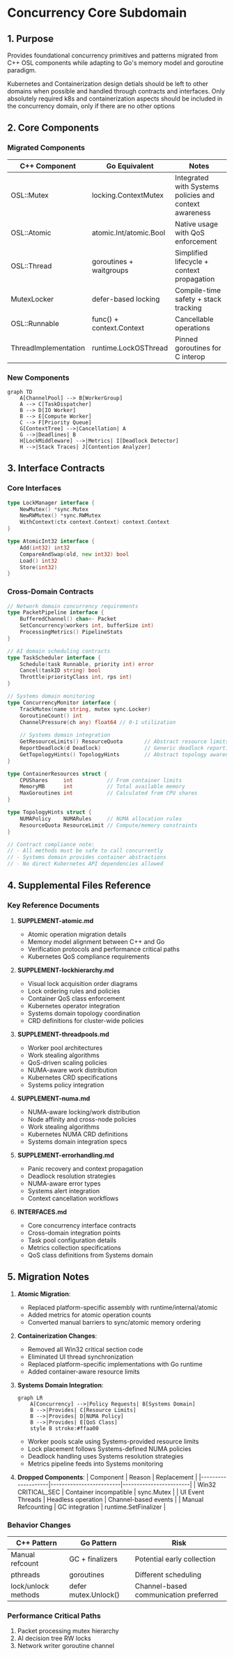 # Concurrency Core Subdomain

## 1. Purpose
Provides foundational concurrency primitives and patterns migrated from C++ OSL components while adapting to Go's memory model and goroutine paradigm.

Kubernetes and Containerization design detials should be left to other domains when possible and handled through contracts and interfaces. Only absolutely required k8s and containerization aspects should be included in the concurrency domain, only if there are no other options

## 2. Core Components

### Migrated Components
| C++ Component       | Go Equivalent               | Notes |
|---------------------|-----------------------------|-------|
| OSL::Mutex          | locking.ContextMutex        | Integrated with Systems policies and context awareness |
| OSL::Atomic         | atomic.Int/atomic.Bool      | Native usage with QoS enforcement |
| OSL::Thread         | goroutines + waitgroups     | Simplified lifecycle + context propagation |
| MutexLocker         | defer-based locking         | Compile-time safety + stack tracking |
| OSL::Runnable       | func() + context.Context    | Cancellable operations |
| ThreadImplementation| runtime.LockOSThread        | Pinned goroutines for C interop |

### New Components
```mermaid
graph TD
    A[ChannelPool] --> B[WorkerGroup]
    A --> C[TaskDispatcher]
    B --> D[IO Worker]
    B --> E[Compute Worker]
    C --> F[Priority Queue]
    G[ContextTree] -->|Cancellation| A
    G -->|Deadlines| B
    H[LockMiddleware] -->|Metrics| I[Deadlock Detector]
    H -->|Stack Traces| J[Contention Analyzer]
```

## 3. Interface Contracts

### Core Interfaces
```go
type LockManager interface {
    NewMutex() *sync.Mutex
    NewRWMutex() *sync.RWMutex
    WithContext(ctx context.Context) context.Context
}

type AtomicInt32 interface {
    Add(int32) int32
    CompareAndSwap(old, new int32) bool
    Load() int32
    Store(int32)
}
```

### Cross-Domain Contracts
```go
// Network domain concurrency requirements
type PacketPipeline interface {
    BufferedChannel() chan<- Packet
    SetConcurrency(workers int, bufferSize int)
    ProcessingMetrics() PipelineStats
}

// AI domain scheduling contracts  
type TaskScheduler interface {
    Schedule(task Runnable, priority int) error
    Cancel(taskID string) bool
    Throttle(priorityClass int, rps int) 
}

// Systems domain monitoring
type ConcurrencyMonitor interface {
    TrackMutex(name string, mutex sync.Locker)
    GoroutineCount() int
    ChannelPressure(ch any) float64 // 0-1 utilization
    
    // Systems domain integration
    GetResourceLimits() ResourceQuota       // Abstract resource limits
    ReportDeadlock(d Deadlock)              // Generic deadlock reporting
    GetTopologyHints() TopologyHints        // Abstract topology awareness
}

type ContainerResources struct {
    CPUShares     int           // From container limits
    MemoryMB      int           // Total available memory
    MaxGoroutines int           // Calculated from CPU shares
}

type TopologyHints struct {
    NUMAPolicy    NUMARules     // NUMA allocation rules
    ResourceQuota ResourceLimit // Compute/memory constraints
}

// Contract compliance note:
// - All methods must be safe to call concurrently
// - Systems domain provides container abstractions
// - No direct Kubernetes API dependencies allowed
```

## 4. Supplemental Files Reference

### Key Reference Documents
1. **SUPPLEMENT-atomic.md**
   - Atomic operation migration details
   - Memory model alignment between C++ and Go
   - Verification protocols and performance critical paths
   - Kubernetes QoS compliance requirements

2. **SUPPLEMENT-lockhierarchy.md**  
   - Visual lock acquisition order diagrams
   - Lock ordering rules and policies
   - Container QoS class enforcement
   - Kubernetes operator integration
   - Systems domain topology coordination
   - CRD definitions for cluster-wide policies

3. **SUPPLEMENT-threadpools.md**
   - Worker pool architectures
   - Work stealing algorithms
   - QoS-driven scaling policies
   - NUMA-aware work distribution
   - Kubernetes CRD specifications
   - Systems policy integration

4. **SUPPLEMENT-numa.md**
   - NUMA-aware locking/work distribution
   - Node affinity and cross-node policies
   - Work stealing algorithms
   - Kubernetes NUMA CRD definitions
   - Systems domain integration specs

5. **SUPPLEMENT-errorhandling.md**
   - Panic recovery and context propagation
   - Deadlock resolution strategies
   - NUMA-aware error types
   - Systems alert integration
   - Context cancellation workflows

3. **INTERFACES.md**
   - Core concurrency interface contracts
   - Cross-domain integration points
   - Task pool configuration details
   - Metrics collection specifications
   - QoS class definitions from Systems domain

## 5. Migration Notes

1. **Atomic Migration**:
   - Replaced platform-specific assembly with runtime/internal/atomic
   - Added metrics for atomic operation counts
   - Converted manual barriers to sync/atomic memory ordering

2. **Containerization Changes**:
   - Removed all Win32 critical section code
   - Eliminated UI thread synchronization 
   - Replaced platform-specific implementations with Go runtime
   - Added container-aware resource limits
   
3. **Systems Domain Integration**:
   ```mermaid
   graph LR
       A[Concurrency] -->|Policy Requests| B[Systems Domain]
       B -->|Provides| C[Resource Limits]
       B -->|Provides| D[NUMA Policy]
       B -->|Provides| E[QoS Class]
       style B stroke:#ffaa00
   ```
   - Worker pools scale using Systems-provided resource limits
   - Lock placement follows Systems-defined NUMA policies
   - Deadlock handling uses Systems resolution strategies
   - Metrics pipeline feeds into Systems monitoring

4. **Dropped Components**:
   | Component          | Reason                  | Replacement            |
   |--------------------|-------------------------|------------------------|
   | Win32 CRITICAL_SEC | Container incompatible | sync.Mutex             |
   | UI Event Threads   | Headless operation      | Channel-based events   |
   | Manual Refcounting | GC integration          | runtime.SetFinalizer   |

### Behavior Changes
| C++ Pattern          | Go Pattern                 | Risk |
|----------------------|----------------------------|------|
| Manual refcount       | GC + finalizers            | Potential early collection |
| pthreads              | goroutines                 | Different scheduling |
| lock/unlock methods   | defer mutex.Unlock()       | Channel-based communication preferred       |

### Performance Critical Paths
1. Packet processing mutex hierarchy
2. AI decision tree RW locks
3. Network writer goroutine channel
